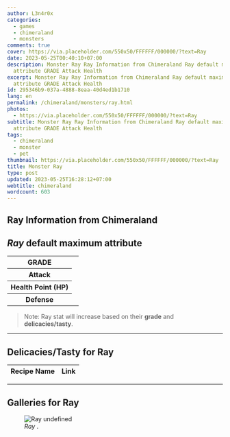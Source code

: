 ```yaml
---
author: L3n4r0x
categories:
  - games
  - chimeraland
  - monsters
comments: true
cover: https://via.placeholder.com/550x50/FFFFFF/000000/?text=Ray
date: 2023-05-25T00:40:10+07:00
description: Monster Ray Ray Information from Chimeraland Ray default maximum
  attribute GRADE Attack Health
excerpt: Monster Ray Ray Information from Chimeraland Ray default maximum
  attribute GRADE Attack Health
id: 295346b9-037a-4888-8eaa-40d4ed1b1710
lang: en
permalink: /chimeraland/monsters/ray.html
photos:
  - https://via.placeholder.com/550x50/FFFFFF/000000/?text=Ray
subtitle: Monster Ray Ray Information from Chimeraland Ray default maximum
  attribute GRADE Attack Health
tags:
  - chimeraland
  - monster
  - pet
thumbnail: https://via.placeholder.com/550x50/FFFFFF/000000/?text=Ray
title: Monster Ray
type: post
updated: 2023-05-25T16:28:12+07:00
webtitle: chimeraland
wordcount: 603
---
```


<link
  rel="stylesheet"
  href="https://rawcdn.githack.com/dimaslanjaka/Web-Manajemen/870a349/css/bootstrap-5-3-0-alpha3-wrapper.css"
/>
<section id="bootstrap-wrapper">
  <div data-bs-theme="dark">
    <h2>Ray Information from Chimeraland</h2>
    <h2 id="attribute"><i>Ray</i> default maximum attribute</h2>
    <div class="row">
      <div class="col mb-2">
        <div class="card">
          <div class="card-body">
            <table>
              <tr>
                <th>GRADE</th>
                <td><br /></td>
              </tr>
              <tr>
                <th>Attack</th>
                <td></td>
              </tr>
              <tr>
                <th>Health Point (HP)</th>
                <td></td>
              </tr>
              <tr>
                <th>Defense</th>
                <td></td>
              </tr>
            </table>
          </div>
        </div>
      </div>
    </div>
    <blockquote class="bd-callout bd-callout-warning">
      Note: Ray stat will increase based on their <b>grade</b> and
      <b>delicacies/tasty</b>.
    </blockquote>
    <hr />
    <h2 id="delicacies">Delicacies/Tasty for Ray</h2>
    <div class="card">
      <div class="card-body">
        <div class="table-responsive">
          <table class="table table-striped">
            <thead>
              <tr>
                <th>Recipe Name</th>
                <th>Link</th>
              </tr>
            </thead>
            <tbody></tbody>
          </table>
        </div>
      </div>
    </div>
    <hr />
    <div id="gallery">
      <h2>Galleries for Ray</h2>
      <div class="row">
        <div class="col-lg-6 col-12">
          <figure>
            <img
              src="https://www.webmanajemen.com/undefined"
              alt="Ray undefined"
            />
            <figcaption style="word-wrap: break-word"><i>Ray</i> .</figcaption>
          </figure>
        </div>
      </div>
    </div>
  </div>
</section>